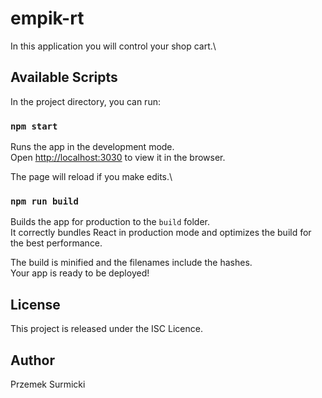 # empik-rt

In this application you will control your shop cart.\
## Available Scripts

In the project directory, you can run:

### `npm start`

Runs the app in the development mode.\
Open [http://localhost:3030](http://localhost:3030) to view it in the browser.

The page will reload if you make edits.\
### `npm run build`

Builds the app for production to the `build` folder.\
It correctly bundles React in production mode and optimizes the build for the best performance.

The build is minified and the filenames include the hashes.\
Your app is ready to be deployed!

## License

This project is released under the ISC Licence.

## Author

Przemek Surmicki